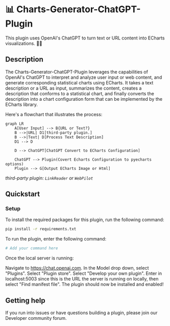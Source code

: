 # 📊 Charts-Generator-ChatGPT-Plugin

This plugin uses OpenAI's ChatGPT to turn text or URL content into ECharts visualizations. 🚀🤖

## Description

The Charts-Generator-ChatGPT-Plugin leverages the capabilities of OpenAI's ChatGPT to interpret and analyze user input or web content, and generate corresponding statistical charts using ECharts. It takes a text description or a URL as input, summarizes the content, creates a description that conforms to a statistical chart, and finally converts the description into a chart configuration form that can be implemented by the ECharts library.

Here's a flowchart that illustrates the process:

```mermaid
graph LR
    A[User Input] --> B{URL or Text?}
    B -->|URL| D1[third-party plugin.]
    B -->|Text| D[Process Text Description]
    D1 --> D

    D --> ChatGPT[ChatGPT Convert to ECharts Configuration]

    ChatGPT --> Plugin(Covert Echarts Configuration to pyecharts options)
    Plugin --> G[Output ECharts Image or Html]
```

_third-party plugin: `LinkReader` or `WebPilot`_

## Quickstart

### Setup

To install the required packages for this plugin, run the following command:

```bash
pip install -r requirements.txt
```

To run the plugin, enter the following command:

```bash
# Add your command here
```

Once the local server is running:

Navigate to https://chat.openai.com.
In the Model drop down, select "Plugins".
Select "Plugin store".
Select "Develop your own plugin".
Enter in localhost:5003 since this is the URL the server is running on locally, then select "Find manifest file".
The plugin should now be installed and enabled!

## Getting help

If you run into issues or have questions building a plugin, please join our Developer community forum.
